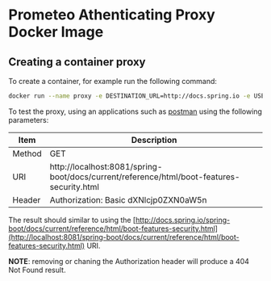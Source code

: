 # Prometeo Athenticating Proxy Docker Image

## Creating a container proxy

To create a container, for example run the following command:

```bash
docker run --name proxy -e DESTINATION_URL=http://docs.spring.io -e USER_PASSWORD=testing -p 8081:8081 -d prometeo-auth:0.0.1-0
```

To test the proxy, using an applications such as [postman](https://www.getpostman.com/) using the following parameters:

| Item  | Description |
|---|---|
| Method  |  GET |  
| URI  | http://localhost:8081/spring-boot/docs/current/reference/html/boot-features-security.html |   
| Header  | Authorization: Basic dXNlcjp0ZXN0aW5n  |   

The result should similar to using the [http://docs.spring.io/spring-boot/docs/current/reference/html/boot-features-security.html](http://localhost:8081/spring-boot/docs/current/reference/html/boot-features-security.html) URI.

**NOTE**: removing or chaning the Authorization header will produce a 404 Not Found result.